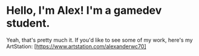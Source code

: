 # Hello, I'm Alex! I'm a gamedev student.

Yeah, that's pretty much it. If you'd like to see some of my work, here's my ArtStation: 
[https://www.artstation.com/alexanderwc70]
